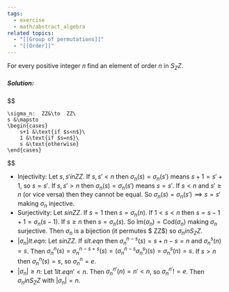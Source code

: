```yaml
---
tags:
  - exercise
  - math/abstract_algebra
related topics:
  - "[[Group of permutations]]"
  - "[[Order]]"
---
```

For every positive integer $n$ find an element of order $n$ in $S_ ZZ$.
##### Solution:
$$

	\sigma_n:  ZZ&\to  ZZ\
	s &\mapsto
	\begin{cases}
		s+1 &\text{if $s<n$}\
		1 &\text{if $s=n$}\
		s &\text{otherwise}
	\end{cases}

$$
- Injectivity:
	Let $s,s' in ZZ$. If $s,s'< n$ then $\sigma_n(s)=\sigma_n(s')$ means $s+1=s'+1$, so $s=s'$. If $s,s'> n$ then $\sigma_n(s)=\sigma_n(s')$ means $s=s'$. If $s< n$ and $s'\geq n$ (or vice versa) then they cannot be equal. So $\sigma_n(s)=\sigma_n(s')\implies s=s'$ making $\sigma_n$ injective.
- Surjectivity:
	Let $s in ZZ$. If $s=1$ then $s=\sigma_n(n)$. If $1<s<n$ then $s=s-1+1=\sigma_n(s-1)$. If $s\geq n$ then $s=\sigma_n(s)$. So $\text{Im}(\sigma_n) = \text{Cod}(\sigma_n)$ making $\sigma_n$ surjective.
Then $\sigma_n$ is a bijection (it permutes $ ZZ$) so $\sigma_n in S_ ZZ$.
- $|\sigma_n| lt.eq n$:
	Let $s in ZZ$. If $s lt.eq n$ then $\sigma_n^{n-s}(s)=s+n-s=n$ and $\sigma_n^{s}(n)=s$. Then $\sigma_n^n(s)=\sigma_n^{n-s+s}(s)=(\sigma_n^{n-s}\sigma_n^s)(s)=\sigma_n^s(n)=s$. If $s>n$ then $\sigma_n^n(s)=s$, so $\sigma_n^n=e$.
- $|\sigma_n| \geq n$:
	Let $1 lt.eq n'< n$. Then $\sigma_n^{n'}(n)=n'<n$, so $\sigma_n^{n'} != e$.
Then $\sigma_n in S_ ZZ$ with $|\sigma_n|=n$.